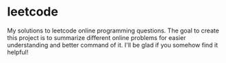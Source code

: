 # leetcode
My solutions to leetcode online programming questions. The goal to create this project is to summarize different online problems for easier understanding and better command of it. I'll be glad if you somehow find it helpful!
